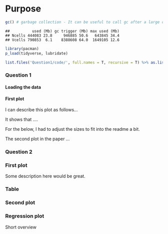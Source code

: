 # Purpose

``` r
gc() # garbage collection - It can be useful to call gc after a large object has been removed, as this may prompt R to return memory to the operating system.
```

    ##          used (Mb) gc trigger (Mb) max used (Mb)
    ## Ncells 444083 23.8     946885 50.6   643845 34.4
    ## Vcells 790853  6.1    8388608 64.0  1649105 12.6

``` r
library(pacman)
p_load(tidyverse, lubridate)

list.files('Question1/code/', full.names = T, recursive = T) %>% as.list() %>% walk(~source(.))
```

### Question 1

#### Loading the data

#### First plot

I can describe this plot as follows…

It shows that ….

For the below, I had to adjust the sizes to fit into the readme a bit.

The second plot in the paper …

### Question 2

### First plot

Some description here would be great.

### Table

### Second plot

### Regression plot

Short overview
